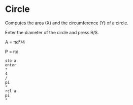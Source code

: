 # Circle

Computes the area (X) and the circumference (Y) of a circle.

Enter the diameter of the circle and press R/S.

A = πd²/4

P = πd

```
sto a
enter
*
4
/
pi
*
rcl a
pi
*
```